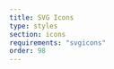 ```yaml
---
title: SVG Icons
type: styles
section: icons
requirements: "svgicons"
order: 98
---
```


<style>.icns .icn { margin: 5px; }</style>

<div class="icns">
	<svg class="icn"><use xlink:href="#icn-dbt"></use></svg>
	<svg class="icn"><use xlink:href="#icn-dir"></use></svg>
	<svg class="icn"><use xlink:href="#icn-dir-on"></use></svg>
	<svg class="icn"><use xlink:href="#icn-doc"></use></svg>
	<svg class="icn"><use xlink:href="#icn-doc-on"></use></svg>
	<svg class="icn"><use xlink:href="#icn-db"></use></svg>
	<svg class="icn"><use xlink:href="#icn-db-on"></use></svg>
	<svg class="icn"><use xlink:href="#icn-down"></use></svg>
	<svg class="icn"><use xlink:href="#icn-up"></use></svg>
	<svg class="icn"><use xlink:href="#icn-left"></use></svg>
	<svg class="icn"><use xlink:href="#icn-right"></use></svg>
	<svg class="icn"><use xlink:href="#icn-close"></use></svg>
	<svg class="icn"><use xlink:href="#icn-more"></use></svg>
	<svg class="icn"><use xlink:href="#icn-menu"></use></svg>
	<svg class="icn"><use xlink:href="#icn-search"></use></svg>
	<svg class="icn"><use xlink:href="#icn-tree"></use></svg>
	<svg class="icn"><use xlink:href="#icn-tree-on"></use></svg>
</div>

<div class="icns">
	<svg class="icn icn-lg"><use xlink:href="#icn-dbt"></use></svg>
	<svg class="icn icn-lg"><use xlink:href="#icn-dir"></use></svg>
	<svg class="icn icn-lg"><use xlink:href="#icn-dir-on"></use></svg>
	<svg class="icn icn-lg"><use xlink:href="#icn-doc"></use></svg>
	<svg class="icn icn-lg"><use xlink:href="#icn-doc-on"></use></svg>
	<svg class="icn icn-lg"><use xlink:href="#icn-db"></use></svg>
	<svg class="icn icn-lg"><use xlink:href="#icn-db-on"></use></svg>
	<svg class="icn icn-lg"><use xlink:href="#icn-down"></use></svg>
	<svg class="icn icn-lg"><use xlink:href="#icn-up"></use></svg>
	<svg class="icn icn-lg"><use xlink:href="#icn-left"></use></svg>
	<svg class="icn icn-lg"><use xlink:href="#icn-right"></use></svg>
	<svg class="icn icn-lg"><use xlink:href="#icn-close"></use></svg>
	<svg class="icn icn-lg"><use xlink:href="#icn-more"></use></svg>
	<svg class="icn icn-lg"><use xlink:href="#icn-menu"></use></svg>
	<svg class="icn icn-lg"><use xlink:href="#icn-search"></use></svg>
	<svg class="icn icn-lg"><use xlink:href="#icn-tree"></use></svg>
	<svg class="icn icn-lg"><use xlink:href="#icn-tree-on"></use></svg>
</div>